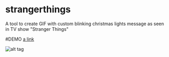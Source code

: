 # strangerthings

A tool to create GIF with custom blinking christmas lights message as seen in TV show "Stranger Things" 

#DEMO 
[a link](iamalva.github.io/strangerthings/)

![alt tag](https://github.com/iamalva/strangerthings/raw/master/output.GIF)
